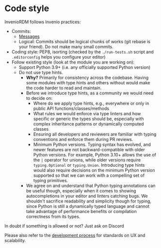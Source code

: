 # Code style

InvenioRDM follows Invenio practices:

- Commits:
    - [Messages](https://invenio.readthedocs.io/en/latest/community/contributing/contribution-guide.html#commit-messages)
    - Logical: Commits should be logical chunks of works (git rebase is your friend). Do not make many small commits.
- Coding style: PEP8, isorting (checked by the ``./run-tests.sh`` script and ``.editorconfig`` helps you configure your editor)
- Follow existing style (look at the module you are working on):
    - Support Python 3.9+ (i.e. any officially supported Python version)
    - Do not use type hints.
      - **Why?** Primarily for consistency across the codebase. Having some modules with type hints and others without would make the code harder to read and maintain.
      - Before we introduce type hints, as a community we would need to decide on:
        - Where do we apply type hints, e.g., everywhere or only in public API functions/classes/methods
        - What rules we would enforce via type linters and how specific or generic the types should be, especially with complex inheritance patterns or dynamically computed classes
        - Ensuring all developers and reviewers are familiar with typing conventions and enforce them during PR reviews.
        - Minimum Python versions. Typing syntax has evolved, and newer features are not backward-compatible with older Python versions. For example, Python 3.10+ allows the use of the `|` operator for unions, while older versions require `typing.Optional` or `typing.Union`. Introducing type hints would also require decisions on the minimum Python version supported so that we can work with a compelling set of typing primitives.
      - We agree on and understand that Python typing annotations can be useful though, especially when it comes to showing autocompletions in your editor and linters catching bugs. We shouldn't sacrifice readability and simplicity though for typing, since Python is still a dynamically typed language and cannot take advantage of performance benefits or compilation correctness from its types.

In doubt if something is allowed or not? Just ask on Discord

Please also refer to the [development process](../process.md) for standards on
UX and scalability.
